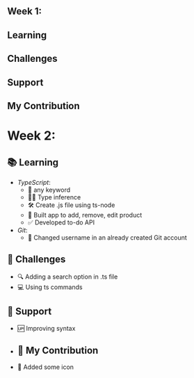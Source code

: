 ## Week 1:
## Learning
## Challenges
## Support 
## My Contribution


# Week 2:
## 📚 Learning
- *TypeScript*:
  - 📝 any keyword
  - 🕵‍♀ Type inference
  - 🛠 Create .js file using ts-node
  - 🛒 Built app to add, remove, edit product
  - ✅ Developed to-do API
- *Git*:
  - 🔄 Changed username in an already created Git account

## 🚧 Challenges
- 🔍 Adding a search option in .ts file
- 💻 Using ts commands

## 🤝 Support
- 🆙 Improving syntax
- ## 🌟 My Contribution
- 🎨 Added some icon
